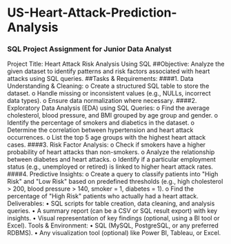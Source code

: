 # US-Heart-Attack-Prediction-Analysis
### SQL Project Assignment for Junior Data Analyst
Project Title: Heart Attack Risk Analysis Using SQL
##Objective:
Analyze the given dataset to identify patterns and risk factors associated with heart attacks using SQL queries.
##Tasks & Requirements:
####1.	Data Understanding & Cleaning:
o	Create a structured SQL table to store the dataset.
o	Handle missing or inconsistent values (e.g., NULLs, incorrect data types).
o	Ensure data normalization where necessary.
####2.	Exploratory Data Analysis (EDA) using SQL Queries:
o	Find the average cholesterol, blood pressure, and BMI grouped by age group and gender.
o	Identify the percentage of smokers and diabetics in the dataset.
o	Determine the correlation between hypertension and heart attack occurrences.
o	List the top 5 age groups with the highest heart attack cases.
####3.	Risk Factor Analysis:
o	Check if smokers have a higher probability of heart attacks than non-smokers.
o	Analyze the relationship between diabetes and heart attacks.
o	Identify if a particular employment status (e.g., unemployed or retired) is linked to higher heart attack rates.
####4.	Predictive Insights:
o	Create a query to classify patients into "High Risk" and "Low Risk" based on predefined thresholds (e.g., high cholesterol > 200, blood pressure > 140, smoker = 1, diabetes = 1).
o	Find the percentage of "High Risk" patients who actually had a heart attack.
Deliverables:
•	SQL scripts for table creation, data cleaning, and analysis queries.
•	A summary report (can be a CSV or SQL result export) with key insights.
•	Visual representation of key findings (optional, using a BI tool or Excel).
Tools & Environment:
•	SQL (MySQL, PostgreSQL, or any preferred RDBMS).
•	Any visualization tool (optional) like Power BI, Tableau, or Excel.
